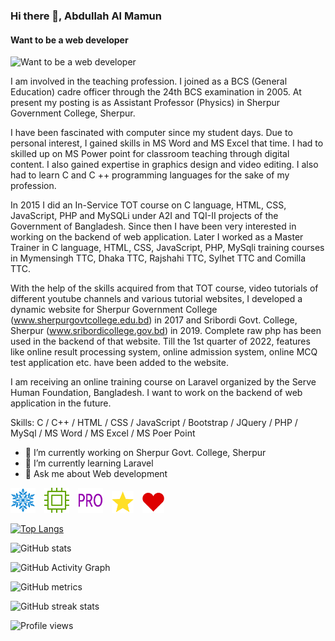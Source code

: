 
### Hi there 👋, Abdullah Al Mamun
#### Want to be a web developer
![Want to be a web developer](https://scontent.fdac68-1.fna.fbcdn.net/v/t1.6435-9/39079243_2222743211292676_8165361265015783424_n.jpg?stp=dst-jpg_s960x960&_nc_cat=110&ccb=1-5&_nc_sid=e3f864&_nc_eui2=AeEIsbp2dFUuToEwHVxRICiW4nkqZrL3uKrieSpmsve4qsatYRJNEtTVcl_fhKGSIkTSSpcK0QPbU8LSRCbI2OtO&_nc_ohc=EPHEW48bvMUAX_TAPoN&_nc_ht=scontent.fdac68-1.fna&oh=00_AT-rhTLriE7Rqwr-BfOGegXCBWlCeoghT-37L_zonUCqlA&oe=6247C993)

I am involved in the teaching profession. I joined as a BCS (General Education) cadre officer through the 24th BCS examination in 2005. At present my posting is as Assistant Professor (Physics) in Sherpur Government College, Sherpur.

I have been fascinated with computer since my student days. Due to personal interest, I gained skills in MS Word and MS Excel that time. I had to skilled up on MS Power point for classroom teaching through digital content. I also gained expertise in graphics design and video editing. I also had to learn C and C ++ programming languages for the sake of my profession.

In 2015 I did an In-Service TOT course on C language, HTML, CSS, JavaScript, PHP and MySQLi under A2I and TQI-II projects of the Government of Bangladesh. Since then I have been very interested in working on the backend of web application. Later I worked as a Master Trainer in C language, HTML, CSS, JavaScript, PHP, MySqli training courses in Mymensingh TTC, Dhaka TTC, Rajshahi TTC, Sylhet TTC and Comilla TTC.

With the help of the skills acquired from that TOT course, video tutorials of different youtube channels and various tutorial websites, I developed a dynamic website for Sherpur Government College (www.sherpurgovtcollege.edu.bd) in 2017 and Sribordi Govt. College, Sherpur (www.sribordicollege.gov.bd) in 2019. Complete raw php has been used in the backend of that website. Till the 1st quarter of 2022, features like online result processing system, online admission system, online MCQ test application etc. have been added to the website.

I am receiving an online training course on Laravel organized by the Serve Human Foundation, Bangladesh. I want to work on the backend of web application in the future.

Skills: C / C++ / HTML / CSS / JavaScript / Bootstrap / JQuery / PHP / MySql / MS Word / MS Excel / MS Poer Point

- 🔭 I’m currently working on Sherpur Govt. College, Sherpur 
- 🌱 I’m currently learning Laravel 
- 💬 Ask me about Web development 


<a href='https://archiveprogram.github.com/'><img src='https://raw.githubusercontent.com/acervenky/animated-github-badges/master/assets/acbadge.gif' width='40' height='40'></a> <a href='https://docs.github.com/en/developers'><img src='https://raw.githubusercontent.com/acervenky/animated-github-badges/master/assets/devbadge.gif' width='40' height='40'></a> <a href='https://github.com/pricing'><img src='https://raw.githubusercontent.com/acervenky/animated-github-badges/master/assets/pro.gif' width='40' height='40'></a> <a href='https://stars.github.com/'><img src='https://raw.githubusercontent.com/acervenky/animated-github-badges/master/assets/starbadge.gif' width='35' height='35'></a> <a href='https://docs.github.com/en/github/supporting-the-open-source-community-with-github-sponsors'><img src='https://raw.githubusercontent.com/acervenky/animated-github-badges/master/assets/sponsorbadge.gif' width='35' height='35'></a> 

[![Top Langs](https://github-readme-stats.vercel.app/api/top-langs/?username=almamun76)](https://github.com/anuraghazra/github-readme-stats)

![GitHub stats](https://github-readme-stats.vercel.app/api?username=almamun76&show_icons=true&count_private=true)  

![GitHub Activity Graph](https://activity-graph.herokuapp.com/graph?username=almamun76)  

![GitHub metrics](https://metrics.lecoq.io/almamun76)  

![GitHub streak stats](https://github-readme-streak-stats.herokuapp.com/?user=almamun76)  

![Profile views](https://gpvc.arturio.dev/almamun76)  
